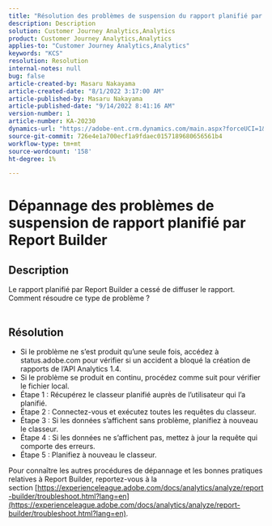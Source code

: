 ```yaml
---
title: "Résolution des problèmes de suspension du rapport planifié par Report Builder"
description: Description
solution: Customer Journey Analytics,Analytics
product: Customer Journey Analytics,Analytics
applies-to: "Customer Journey Analytics,Analytics"
keywords: "KCS"
resolution: Resolution
internal-notes: null
bug: false
article-created-by: Masaru Nakayama
article-created-date: "8/1/2022 3:17:00 AM"
article-published-by: Masaru Nakayama
article-published-date: "9/14/2022 8:41:16 AM"
version-number: 1
article-number: KA-20230
dynamics-url: "https://adobe-ent.crm.dynamics.com/main.aspx?forceUCI=1&pagetype=entityrecord&etn=knowledgearticle&id=bd999166-4811-ed11-b83d-00224808629f"
source-git-commit: 726e4e1a700ecf1a9fdaec0157189680656561b4
workflow-type: tm+mt
source-wordcount: '158'
ht-degree: 1%

---
```


# Dépannage des problèmes de suspension de rapport planifié par Report Builder

## Description

Le rapport planifié par Report Builder a cessé de diffuser le rapport. Comment résoudre ce type de problème ?
<br> 

## Résolution


- Si le problème ne s’est produit qu’une seule fois, accédez à status.adobe.com pour vérifier si un accident a bloqué la création de rapports de l’API Analytics 1.4.
- Si le problème se produit en continu, procédez comme suit pour vérifier le fichier local.
- Étape 1 : Récupérez le classeur planifié auprès de l’utilisateur qui l’a planifié.
- Étape 2 : Connectez-vous et exécutez toutes les requêtes du classeur.
- Étape 3 : Si les données s’affichent sans problème, planifiez à nouveau le classeur.
- Étape 4 : Si les données ne s’affichent pas, mettez à jour la requête qui comporte des erreurs.
- Étape 5 : Planifiez à nouveau le classeur.


Pour connaître les autres procédures de dépannage et les bonnes pratiques relatives à Report Builder, reportez-vous à la section [https://experienceleague.adobe.com/docs/analytics/analyze/report-builder/troubleshoot.html?lang=en](https://experienceleague.adobe.com/docs/analytics/analyze/report-builder/troubleshoot.html?lang=en).
